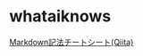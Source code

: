 # whataiknows

[Markdown記法チートシート(Qiita)](https://qiita.com/Qiita/items/c686397e4a0f4f11683d#links---%E3%83%AA%E3%83%B3%E3%82%AF)


